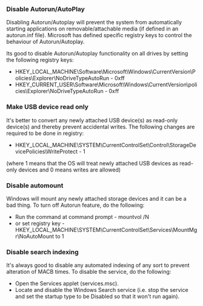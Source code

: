 ### Disable Autorun/AutoPlay
Disabling Autorun/Autoplay will prevent the system from automatically starting applications on removable/attachable media (if defined in an autorun.inf file). Microsoft has defined specific registry keys to control the behaviour of Autorun/Autoplay.

Its good to disable Autorun/Autoplay functionality on all drives by setting the following registry keys:
* HKEY_LOCAL_MACHINE\Software\Microsoft\Windows\CurrentVersion\Policies\Explorer\NoDriveTypeAutoRun - 0xff
* HKEY_CURRENT_USER\Software\Microsoft\Windows\CurrentVersion\policies\Explorer\NoDriveTypeAutoRun - 0xff

### Make USB device read only
It's better to convert any newly attached USB device(s) as read-only device(s) and thereby prevent accidental writes.
The following changes are required to be done in registry:
* HKEY_LOCAL_MACHINE\SYSTEM\CurrentControlSet\Control\StorageDevicePolicies\WriteProtect - 1

(where 1 means that the OS will treat newly attached USB devices as read-only devices and 0 means writes are allowed)

### Disable automount
Windows will mount any newly attached storage devices and it can be a bad thing. To turn off Autorun feature, do the following:
* Run the command at command prompt - mountvol /N
* or set registry key - HKEY_LOCAL_MACHINE\SYSTEM\CurrentControlSet\Services\MountMgr\NoAutoMount to 1

### Disable search indexing
It's always good to disable any automated indexing of any sort to prevent alteration of MACB times. To disable the service, do the following:
* Open the Services applet (services.msc).
* Locate and disable the Windows Search service (i.e. stop the service and set the startup type to be Disabled so that it won't run again).
